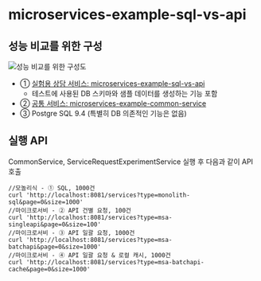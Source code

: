 # microservices-example-sql-vs-api


## 성능 비교를 위한 구성
![성능 비교를 위한 구성도](https://github.com/wharup/microservices-example-sql-vs-api/blob/main/%EA%B5%AC%EC%84%B1%EB%8F%84.png "성능 비교를 위한 구성도") 

* ① [실험용 상담 서비스: microservices-example-sql-vs-api](https://github.com/wharup/microservices-example-sql-vs-api/tree/main)
    - 테스트에 사용된 DB 스키마와 샘플 데이터를 생성하는 기능 포함
* ② [공통 서비스: microservices-example-common-service](https://github.com/wharup/microservices-example-common-service/tree/main)
* ③ Postgre SQL 9.4 (특별히 DB 의존적인 기능은 없음)


## 실행 API
CommonService, ServiceRequestExperimentService 실행 후 다음과 같이 API 호출

	//모놀리식 - ① SQL, 1000건
	curl 'http://localhost:8081/services?type=monolith-sql&page=0&size=1000'
	//마이크로서비 - ② API 건별 요청, 100건
	curl 'http://localhost:8081/services?type=msa-singleapi&page=0&size=100'
	//마이크로서비 - ③ API 일괄 요청, 1000건
	curl 'http://localhost:8081/services?type=msa-batchapi&page=0&size=1000'
	//마이크로서비 - ④ API 일괄 요청 & 로컬 캐시, 1000건
	curl 'http://localhost:8081/services?type=msa-batchapi-cache&page=0&size=1000'





